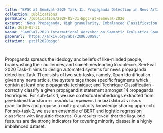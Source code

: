 ```yaml
---
title: "BPGC at SemEval-2020 Task 11: Propaganda Detection in News Articles with Multi-Granularity Knowledge Sharing and Linguistic Features based Ensemble Learning"
collection: publications
permalink: /publication/2020-05-31-bpgc-at-semeval-2020
excerpt: 'News Propaganda, High granularity, Imbalanced Classification, Contextual Embeddings'
date: 2020-05-31
venue: 'SemEval-2020 International Workshop on Semantic Evaluation Sponsored by SIGLEX'
paperurl: 'https://arxiv.org/abs/2006.00593'
citation: 'patil2020bpgc'

---
```


Propaganda spreads the ideology and beliefs of like-minded people, brainwashing their audiences, and sometimes leading to violence. SemEval 2020 Task-11 aims to design automated systems for news propaganda detection. Task-11 consists of two sub-tasks, namely, Span Identification - given any news article, the system tags those specific fragments which contain at least one propaganda technique; and Technique Classification - correctly classify a given propagandist statement amongst 14 propaganda techniques. For sub-task 1, we use contextual embeddings extracted from pre-trained transformer models to represent the text data at various granularities and propose a multi-granularity knowledge sharing approach. For sub-task 2, we use an ensemble of BERT and logistic regression classifiers with linguistic features. Our results reveal that the linguistic features are the strong indicators for covering minority classes in a highly imbalanced dataset.